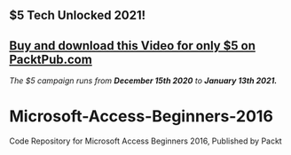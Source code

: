 ## $5 Tech Unlocked 2021!
[Buy and download this Video for only $5 on PacktPub.com](https://www.packtpub.com/product/microsoft-access-beginners-2016-video/9781839215469)
-----
*The $5 campaign         runs from __December 15th 2020__ to __January 13th 2021.__*

# Microsoft-Access-Beginners-2016
Code Repository for Microsoft Access Beginners 2016, Published by Packt
